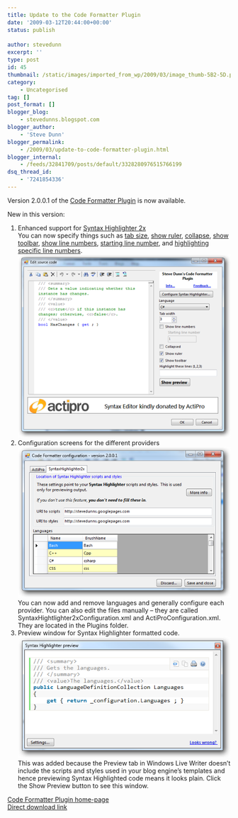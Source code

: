 ```yaml
---
title: Update to the Code Formatter Plugin
date: '2009-03-12T20:44:00+00:00'
status: publish

author: stevedunn
excerpt: ''
type: post
id: 45
thumbnail: /static/images/imported_from_wp/2009/03/image_thumb-5B2-5D.png
category:
    - Uncategorised
tag: []
post_format: []
blogger_blog:
    - stevedunns.blogspot.com
blogger_author:
    - 'Steve Dunn'
blogger_permalink:
    - /2009/03/update-to-code-formatter-plugin.html
blogger_internal:
    - /feeds/32841709/posts/default/3328280976515766199
dsq_thread_id:
    - '7241854336'
---
```

Version 2.0.0.1 of the [Code Formatter Plugin](https://sites.google.com/site/stevedunns/codeformatterforwindowslivewriter) is now available.

New in this version:

1. Enhanced support for [Syntax Highlighter 2x](http://alexgorbatchev.com/wiki/SyntaxHighlighter)   
  You can now specify things such as [tab size](http://alexgorbatchev.com/wiki/SyntaxHighlighter:Demo:tab-size), [show ruler](http://alexgorbatchev.com/wiki/SyntaxHighlighter:Demo:ruler), [collapse](http://alexgorbatchev.com/wiki/SyntaxHighlighter:Demo:collapse), [show toolbar](http://alexgorbatchev.com/wiki/SyntaxHighlighter:Demo:toolbar), [show line numbers](http://alexgorbatchev.com/wiki/SyntaxHighlighter:Demo:gutter), [starting line number](http://alexgorbatchev.com/wiki/SyntaxHighlighter:Demo:first-line), and [highlighting specific line numbers](http://alexgorbatchev.com/wiki/SyntaxHighlighter:Demo:highlight).   
  [![image](/static/images/imported_from_wp/2009/03/image_thumb-5B2-5D.png "image")](/static/images/imported_from_wp/2009/03/image_thumb-5B2-5D.png)
2. Configuration screens for the different providers   
  [![image](/static/images/imported_from_wp/2009/03/image_thumb13.png "image")](/static/images/imported_from_wp/2009/03/image_thumb13.png)   
  You can now add and remove languages and generally configure each provider. You can also edit the files manually – they are called SyntaxHightlighter2xConfiguration.xml and ActiProConfiguration.xml. They are located in the Plugins folder.
3. Preview window for Syntax Highlighter formatted code.   
  [![image](/static/images/imported_from_wp/2009/03/image_thumb14.png "image")](/static/images/imported_from_wp/2009/03/image_thumb14.png)   
  This was added because the Preview tab in Windows Live Writer doesn’t include the scripts and styles used in your blog engine’s templates and hence previewing Syntax Highlighted code means it looks plain. Click the Show Preview button to see this window.

[Code Formatter Plugin home-page](https://sites.google.com/site/stevedunns/codeformatterforwindowslivewriter)   
[Direct download link](https://sites.google.com/site/stevedunns/CodeFormatterPlugin2.0.0.1.zip)